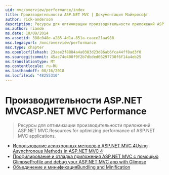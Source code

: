 ```yaml
---
uid: mvc/overview/performance/index
title: Производительности ASP.NET MVC | Документация Майкрософт
author: rick-anderson
description: Ресурсы для оптимизации производительности приложений ASP.NET MVC.
ms.author: riande
ms.date: 10/09/2014
ms.assetid: 388c048e-a285-4d1a-851a-caace21aa988
msc.legacyurl: /mvc/overview/performance
msc.type: chapter
ms.openlocfilehash: 23aee2f8884a4a0383d23d86ab6fca44ff8ad3f0
ms.sourcegitcommit: 45ac74e400f9f2b7dbded66297730f6f14a4eb25
ms.translationtype: MT
ms.contentlocale: ru-RU
ms.lasthandoff: 08/16/2018
ms.locfileid: "48255310"
---
```

<a name="aspnet-mvc-performance"></a><span data-ttu-id="97d3a-103">Производительности ASP.NET MVC</span><span class="sxs-lookup"><span data-stu-id="97d3a-103">ASP.NET MVC Performance</span></span>
====================
> <span data-ttu-id="97d3a-104">Ресурсы для оптимизации производительности приложений ASP.NET MVC.</span><span class="sxs-lookup"><span data-stu-id="97d3a-104">Resources for optimizing performance of ASP.NET MVC applications.</span></span>


- [<span data-ttu-id="97d3a-105">Использование асинхронных методов в ASP.NET MVC 4</span><span class="sxs-lookup"><span data-stu-id="97d3a-105">Using Asynchronous Methods in ASP.NET MVC 4</span></span>](using-asynchronous-methods-in-aspnet-mvc-4.md)
- [<span data-ttu-id="97d3a-106">Профилирование и отладка приложения ASP.NET MVC с помощью Glimpse</span><span class="sxs-lookup"><span data-stu-id="97d3a-106">Profile and debug your ASP.NET MVC app with Glimpse</span></span>](profile-and-debug-your-aspnet-mvc-app-with-glimpse.md)
- [<span data-ttu-id="97d3a-107">Объединение и минификация</span><span class="sxs-lookup"><span data-stu-id="97d3a-107">Bundling and Minification</span></span>](bundling-and-minification.md)
